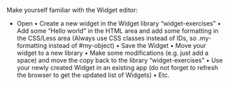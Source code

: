 
Make yourself familiar with the Widget editor:
- Open 
•	Create a new widget in the Widget library “widget-exercises”
•	Add some “Hello world” in the HTML area and add some formatting in the CSS/Less area
(Always use CSS classes instead of IDs, so .my-formatting instead of #my-object)
•	Save the Widget
•	Move your widget to a new library
•	Make some modifications (e.g. just add a space) and move the copy back to the library “widget-exercises”
•	Use your newly created Widget in an existing app 
(do not forget to refresh the browser to get the updated list of Widgets)
•	Etc.
